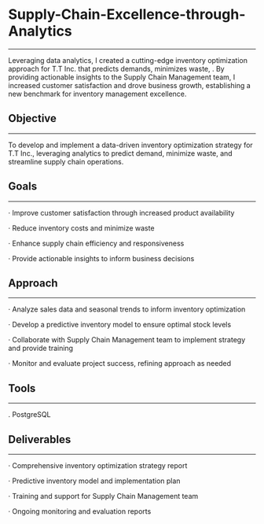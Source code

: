 # Supply-Chain-Excellence-through-Analytics
------
Leveraging data analytics, I created a cutting-edge inventory optimization approach for T.T Inc. that predicts demands, minimizes waste, . By providing actionable insights to the Supply Chain Management team, I increased customer satisfaction and drove business growth, establishing a new benchmark for inventory management excellence.

## Objective
------
To develop and implement a data-driven inventory optimization strategy for T.T Inc., leveraging analytics to predict demand, minimize waste, and streamline supply chain operations.

## Goals
------

·	Improve customer satisfaction through increased product availability

·	Reduce inventory costs and minimize waste

·	Enhance supply chain efficiency and responsiveness

·	Provide actionable insights to inform business decisions

## Approach
------

·	Analyze sales data and seasonal trends to inform inventory optimization

·	Develop a predictive inventory model to ensure optimal stock levels

·	Collaborate with Supply Chain Management team to implement strategy and provide training

·	Monitor and evaluate project success, refining approach as needed

## Tools
-------

. PostgreSQL


## Deliverables
------

·	Comprehensive inventory optimization strategy report

·	Predictive inventory model and implementation plan

·	Training and support for Supply Chain Management team

·	Ongoing monitoring and evaluation reports
